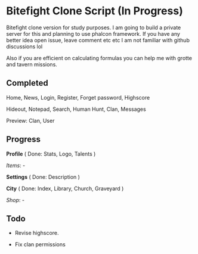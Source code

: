 # Bitefight Clone Script (In Progress)

Bitefight clone version for study purposes. I am going to build a private server for this and planning to use phalcon framework. If you have any better idea open issue, leave comment etc etc I am not familiar with github discussions lol

Also if you are efficient on calculating formulas you can help me with grotte and tavern missions.

## Completed

Home, News, Login, Register, Forget password, Highscore

Hideout, Notepad, Search, Human Hunt, Clan, Messages

Preview: Clan, User

## Progress

**Profile** ( Done: Stats, Logo, Talents )

*Items*: -

**Settings** ( Done: Description )

**City** ( Done: Index, Library, Church, Graveyard )

*Shop*: -

## Todo

- Revise highscore.

- Fix clan permissions